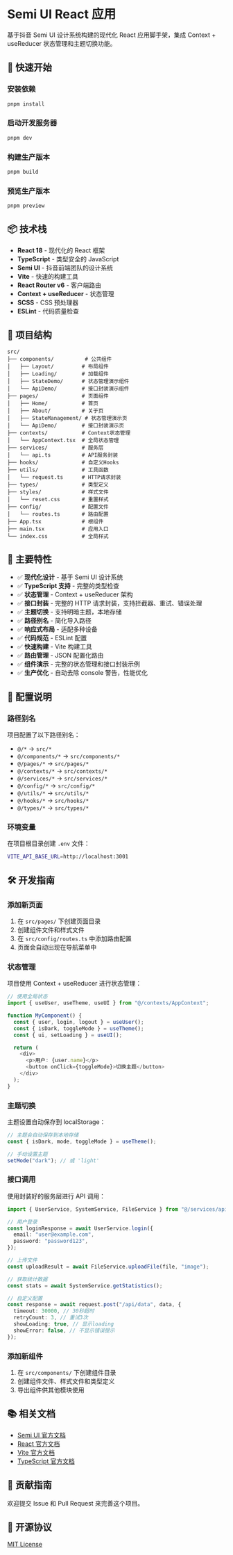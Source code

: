 # Semi UI React 应用

基于抖音 Semi UI 设计系统构建的现代化 React 应用脚手架，集成 Context + useReducer 状态管理和主题切换功能。

## 🚀 快速开始

### 安装依赖

```bash
pnpm install
```

### 启动开发服务器

```bash
pnpm dev
```

### 构建生产版本

```bash
pnpm build
```

### 预览生产版本

```bash
pnpm preview
```

## 📦 技术栈

- **React 18** - 现代化的 React 框架
- **TypeScript** - 类型安全的 JavaScript
- **Semi UI** - 抖音前端团队的设计系统
- **Vite** - 快速的构建工具
- **React Router v6** - 客户端路由
- **Context + useReducer** - 状态管理
- **SCSS** - CSS 预处理器
- **ESLint** - 代码质量检查

## 📁 项目结构

```
src/
├── components/          # 公共组件
│   ├── Layout/         # 布局组件
│   ├── Loading/        # 加载组件
│   ├── StateDemo/      # 状态管理演示组件
│   └── ApiDemo/        # 接口封装演示组件
├── pages/              # 页面组件
│   ├── Home/           # 首页
│   ├── About/          # 关于页
│   ├── StateManagement/ # 状态管理演示页
│   └── ApiDemo/        # 接口封装演示页
├── contexts/           # Context状态管理
│   └── AppContext.tsx  # 全局状态管理
├── services/           # 服务层
│   └── api.ts          # API服务封装
├── hooks/              # 自定义Hooks
├── utils/              # 工具函数
│   └── request.ts      # HTTP请求封装
├── types/              # 类型定义
├── styles/             # 样式文件
│   └── reset.css       # 重置样式
├── config/             # 配置文件
│   └── routes.ts       # 路由配置
├── App.tsx             # 根组件
├── main.tsx            # 应用入口
└── index.css           # 全局样式
```

## 🎨 主要特性

- ✅ **现代化设计** - 基于 Semi UI 设计系统
- ✅ **TypeScript 支持** - 完整的类型检查
- ✅ **状态管理** - Context + useReducer 架构
- ✅ **接口封装** - 完整的 HTTP 请求封装，支持拦截器、重试、错误处理
- ✅ **主题切换** - 支持明暗主题，本地存储
- ✅ **路径别名** - 简化导入路径
- ✅ **响应式布局** - 适配多种设备
- ✅ **代码规范** - ESLint 配置
- ✅ **快速构建** - Vite 构建工具
- ✅ **路由管理** - JSON 配置化路由
- ✅ **组件演示** - 完整的状态管理和接口封装示例
- ✅ **生产优化** - 自动去除 console 警告，性能优化

## 🔧 配置说明

### 路径别名

项目配置了以下路径别名：

- `@/*` → `src/*`
- `@/components/*` → `src/components/*`
- `@/pages/*` → `src/pages/*`
- `@/contexts/*` → `src/contexts/*`
- `@/services/*` → `src/services/*`
- `@/config/*` → `src/config/*`
- `@/utils/*` → `src/utils/*`
- `@/hooks/*` → `src/hooks/*`
- `@/types/*` → `src/types/*`

### 环境变量

在项目根目录创建 `.env` 文件：

```bash
VITE_API_BASE_URL=http://localhost:3001
```

## 🛠️ 开发指南

### 添加新页面

1. 在 `src/pages/` 下创建页面目录
2. 创建组件文件和样式文件
3. 在 `src/config/routes.ts` 中添加路由配置
4. 页面会自动出现在导航菜单中

### 状态管理

项目使用 Context + useReducer 进行状态管理：

```typescript
// 使用全局状态
import { useUser, useTheme, useUI } from "@/contexts/AppContext";

function MyComponent() {
  const { user, login, logout } = useUser();
  const { isDark, toggleMode } = useTheme();
  const { ui, setLoading } = useUI();

  return (
    <div>
      <p>用户: {user.name}</p>
      <button onClick={toggleMode}>切换主题</button>
    </div>
  );
}
```

### 主题切换

主题设置自动保存到 localStorage：

```typescript
// 主题会自动保存到本地存储
const { isDark, mode, toggleMode } = useTheme();

// 手动设置主题
setMode("dark"); // 或 'light'
```

### 接口调用

使用封装好的服务层进行 API 调用：

```typescript
import { UserService, SystemService, FileService } from "@/services/api";

// 用户登录
const loginResponse = await UserService.login({
  email: "user@example.com",
  password: "password123",
});

// 上传文件
const uploadResult = await FileService.uploadFile(file, "image");

// 获取统计数据
const stats = await SystemService.getStatistics();

// 自定义配置
const response = await request.post("/api/data", data, {
  timeout: 30000, // 30秒超时
  retryCount: 3, // 重试3次
  showLoading: true, // 显示loading
  showError: false, // 不显示错误提示
});
```

### 添加新组件

1. 在 `src/components/` 下创建组件目录
2. 创建组件文件、样式文件和类型定义
3. 导出组件供其他模块使用

## 📚 相关文档

- [Semi UI 官方文档](https://semi.design/)
- [React 官方文档](https://react.dev/)
- [Vite 官方文档](https://vitejs.dev/)
- [TypeScript 官方文档](https://www.typescriptlang.org/)

## 🤝 贡献指南

欢迎提交 Issue 和 Pull Request 来完善这个项目。

## 📄 开源协议

[MIT License](LICENSE)
